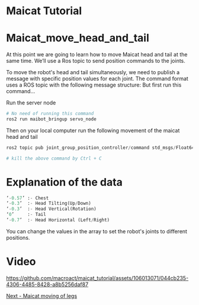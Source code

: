 # Maicat Tutorial
# Maicat_move_head_and_tail
At this point we are going to learn how to move Maicat head and tail at the same time. We’ll use a Ros topic to send position commands to the joints.

To move the robot's head and tail simultaneously, we need to publish a message with specific position values for each joint. The command format uses a ROS topic with the following message structure: But first run this command…

Run the server node
```python
# No need of running this command
ros2 run maibot_bringup servo_node
```

Then on your local computer run the following movement of the maicat head and tail
```python
ros2 topic pub joint_group_position_controller/command std_msgs/Float64MultiArray "data: [-0.57, -0.3, -0.3, 0, -0.7]"

# kill the above command by Ctrl + C
```

# Explanation of the data
```python
‘-0.57’ :- Chest
‘-0.3’  :- Head Tilting(Up/Down)
‘-0.3’  :- Head Vertical(Rotation)
‘0’     :- Tail
‘-0.7’  :- Head Horizontal (Left/Right)
```
You can change the values in the array to set the robot's joints to different positions.

# Video

https://github.com/macroact/maicat_tutorial/assets/106013071/044cb235-4306-4485-8428-a8b5256daf87


[Next - Maicat moving of legs](../09_maicat_move_legs/README.md)
